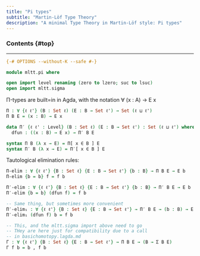 ```yaml
---
title: "Pi types"
subtitle: "Martin-Löf Type Theory"
description: "A minimal Type Theory in Martin-Löf style: Pi types"
---
```


### Contents {#top}


--------------------------------------------------------------------------------

```agda
{-# OPTIONS --without-K --safe #-}

module mltt.pi where

open import level renaming (zero to lzero; suc to lsuc)
open import mltt.sigma
```

Π-types are built=in in Agda, with the notation ∀ (x : A) → E x

```agda
Π : ∀ {ℓ ℓ'} (B : Set ℓ) (E : B → Set ℓ') → Set (ℓ ⊔ ℓ') 
Π B E = (x : B) → E x

data Π′ {ℓ ℓ' : Level} (B : Set ℓ) (E : B → Set ℓ') : Set (ℓ ⊔ ℓ') where
  dfun : ((x : B) → E x) → Π′ B E

syntax Π B (λ x → E) = Π[ x ∈ B ] E
syntax Π′ B (λ x → E) = Π′[ x ∈ B ] E
```

Tautological elimination rules:

```agda
Π-elim : ∀ {ℓ ℓ'} {B : Set ℓ} {E : B → Set ℓ'} {b : B} → Π B E → E b
Π-elim {b = b} f = f b

Π′-elim : ∀ {ℓ ℓ'} {B : Set ℓ} {E : B → Set ℓ'} {b : B} → Π′ B E → E b
Π′-elim {b = b} (dfun f) = f b

-- Same thing, but sometimes more convenient
Π′-elim₁ : ∀ {ℓ ℓ'} {B : Set ℓ} {E : B → Set ℓ'} → Π′ B E → (b : B) → E b 
Π′-elim₁ (dfun f) b = f b
```


```agda
-- This, and the mltt.sigma import above need to go
-- THey are here just for compatibility due to a call
-- in basichomotopy.lagda.md
Γ : ∀ {ℓ ℓ'} {B : Set ℓ} {E : B → Set ℓ'} → Π B E → (B → Σ B E)
Γ f b = b , f b
```
